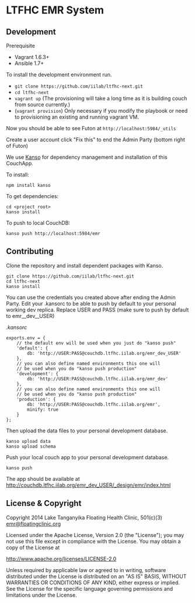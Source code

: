 # LTFHC EMR System


## Development

Prerequisite
  * Vagrant 1.6.3+
  * Ansible 1.7+

To install the development environment run.

  * ```git clone https://github.com/iilab/ltfhc-next.git```
  * ```cd ltfhc-next```
  * ```vagrant up``` (The provisioning will take a long time as it is building couch from source currently.)
  * (```vagrant provision```) Only necessary if you modify the playbook or need to provisioning an existing and running vagrant VM.

Now you should be able to see Futon at ```http://localhost:5984/_utils```

Create a user account click "Fix this" to end the Admin Party (bottom right of Futon)

We use [Kanso](http://kan.so) for dependency management and installation of this CouchApp.

To install:

```
npm install kanso
```

To get dependencies:

```
cd <project root>
kanso install
```

To push to local CouchDB:

```
kanso push http://localhost:5984/emr
```

## Contributing

Clone the repository and install dependent packages with Kanso.

```
git clone https://github.com/iilab/ltfhc-next.git
cd ltfhc-next
kanso install
```

You can use the credentials you created above after ending the Admin Party. Edit your .kansorc to be able to push by default to your personal working dev replica. Replace USER and PASS (make sure to push by default to emr__dev__USER)

*.kansorc*

```
exports.env = {
    // the default env will be used when you just do "kanso push"
    'default': {
        db: 'http://USER:PASS@couchdb.ltfhc.iilab.org/emr_dev_USER' 
    },
    // you can also define named environments this one will 
    // be used when you do "kanso push production"
    'development': {
        db: 'http://USER:PASS@couchdb.ltfhc.iilab.org/emr_dev'
    },
    // you can also define named environments this one will 
    // be used when you do "kanso push production"
    'production': {
        db: 'http://USER:PASS@couchdb.ltfhc.iilab.org/emr',
        minify: true
	}
};
```

Then upload the data files to your personal development database.

```
kanso upload data
kanso upload schema
```

Push your local couch app to your personal development database.

```
kanso push
```

The app should be available at http://couchdb.ltfhc.iilab.org/emr_dev_USER/_design/emr/index.html

## License & Copyright

Copyright 2014 Lake Tanganyika Floating Health Clinic, 501(c)(3)  <emr@floatingclinic.org>

Licensed under the Apache License, Version 2.0 (the "License");
you may not use this file except in compliance with the License.
You may obtain a copy of the License at

   http://www.apache.org/licenses/LICENSE-2.0

Unless required by applicable law or agreed to in writing, software
distributed under the License is distributed on an "AS IS" BASIS,
WITHOUT WARRANTIES OR CONDITIONS OF ANY KIND, either express or implied.
See the License for the specific language governing permissions and
limitations under the License.
